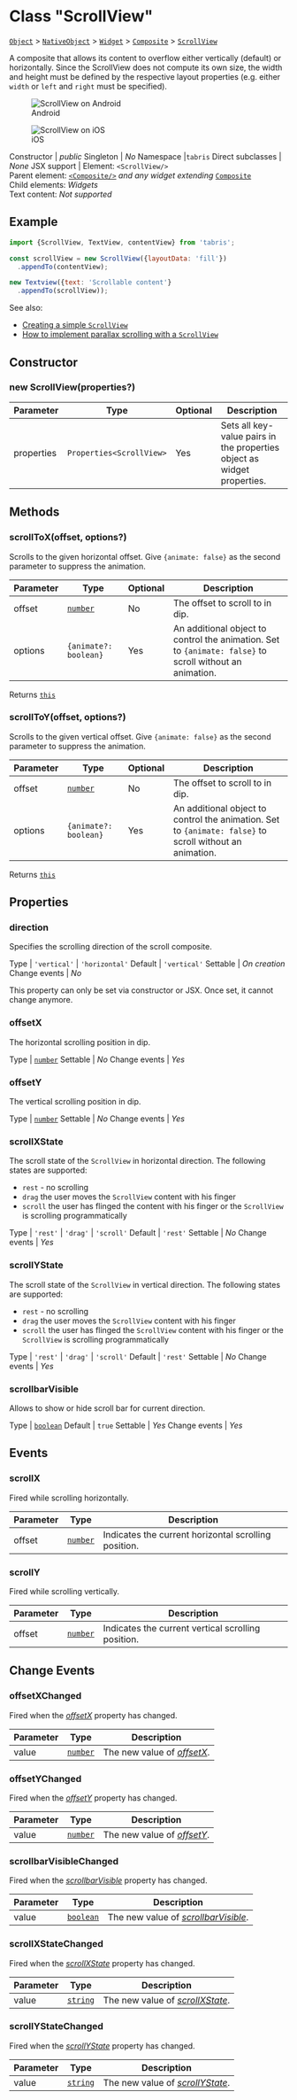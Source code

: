 ---
---
# Class "ScrollView"

<span style="white-space:nowrap;">[`Object`](https://developer.mozilla.org/en-US/docs/Web/JavaScript/Reference/Global_Objects/Object)</span> > <span style="white-space:nowrap;">[`NativeObject`](NativeObject.md)</span> > <span style="white-space:nowrap;">[`Widget`](Widget.md)</span> > <span style="white-space:nowrap;">[`Composite`](Composite.md)</span> > <span style="white-space:nowrap;">[`ScrollView`](ScrollView.md)</span>

A composite that allows its content to overflow either vertically (default) or horizontally. Since the ScrollView does not compute its own size, the width and height must be defined by the respective layout properties (e.g. either `width` or `left` and `right` must be specified).


<div class="tabris-image"><figure><div><img srcset="img\android\ScrollView.png 2x" src="img\android\ScrollView.png" alt="ScrollView on Android"/></div><figcaption>Android</figcaption></figure><figure><div><img srcset="img\ios\ScrollView.png 2x" src="img\ios\ScrollView.png" alt="ScrollView on iOS"/></div><figcaption>iOS</figcaption></figure></div>

Constructor | *public*
Singleton | *No*
Namespace |`tabris`
Direct subclasses | *None*
JSX support | Element: `<ScrollView/>`<br/>Parent element: [`<Composite/>`](Composite.md) *and any widget extending* <span style="white-space:nowrap;">[`Composite`](Composite.md)</span><br/>Child elements: *Widgets*<br/>Text content: *Not supported*<br/>

## Example
```js
import {ScrollView, TextView, contentView} from 'tabris';

const scrollView = new ScrollView({layoutData: 'fill'})
  .appendTo(contentView);

new Textview({text: 'Scrollable content'}
  .appendTo(scrollView));
```

See also:

- [Creating a simple `ScrollView`](https://github.com/eclipsesource/tabris-js/tree/v3.0.0-rc1/snippets/scrollview.js)
- [How to implement parallax scrolling with a `ScrollView`](https://github.com/eclipsesource/tabris-js/tree/v3.0.0-rc1/examples/parallax/parallax.js)

## Constructor

### new ScrollView(properties?)

Parameter|Type|Optional|Description
-|-|-|-
properties | <span style="white-space:nowrap;">`Properties<ScrollView>`</span> | Yes | Sets all key-value pairs in the properties object as widget properties.

## Methods

### scrollToX(offset, options?)



Scrolls to the given horizontal offset. Give `{animate: false}` as the second parameter to suppress the animation.


Parameter|Type|Optional|Description
-|-|-|-
offset | <span style="white-space:nowrap;">[`number`](https://developer.mozilla.org/en-US/docs/Web/JavaScript/Data_structures#Number_type)</span> | No | The offset to scroll to in dip.
options | <span style="white-space:nowrap;">`{animate?: boolean}`</span> | Yes | An additional object to control the animation. Set to `{animate: false}` to scroll without an animation.


Returns <span style="white-space:nowrap;">[`this`](#)</span>

### scrollToY(offset, options?)



Scrolls to the given vertical offset. Give `{animate: false}` as the second parameter to suppress the animation.


Parameter|Type|Optional|Description
-|-|-|-
offset | <span style="white-space:nowrap;">[`number`](https://developer.mozilla.org/en-US/docs/Web/JavaScript/Data_structures#Number_type)</span> | No | The offset to scroll to in dip.
options | <span style="white-space:nowrap;">`{animate?: boolean}`</span> | Yes | An additional object to control the animation. Set to `{animate: false}` to scroll without an animation.


Returns <span style="white-space:nowrap;">[`this`](#)</span>


## Properties

### direction


Specifies the scrolling direction of the scroll composite.

Type | `'vertical'` \| `'horizontal'`
Default | `'vertical'`
Settable | *On creation*
Change events | *No*




This property can only be set via constructor or JSX. Once set, it cannot change anymore.

### offsetX


The horizontal scrolling position in dip.

Type | <span style="white-space:nowrap;">[`number`](https://developer.mozilla.org/en-US/docs/Web/JavaScript/Data_structures#Number_type)</span>
Settable | *No*
Change events | *Yes*




### offsetY


The vertical scrolling position in dip.

Type | <span style="white-space:nowrap;">[`number`](https://developer.mozilla.org/en-US/docs/Web/JavaScript/Data_structures#Number_type)</span>
Settable | *No*
Change events | *Yes*




### scrollXState


The scroll state of the `ScrollView` in horizontal direction. The following states are supported:

* `rest` - no scrolling
* `drag` the user moves the `ScrollView` content with his finger
* `scroll` the user has flinged the content with his finger or the `ScrollView` is scrolling programmatically

Type | `'rest'` \| `'drag'` \| `'scroll'`
Default | `'rest'`
Settable | *No*
Change events | *Yes*




### scrollYState


The scroll state of the `ScrollView` in vertical direction. The following states are supported:

* `rest` - no scrolling
* `drag` the user moves the `ScrollView` content with his finger
* `scroll` the user has flinged the `ScrollView` content with his finger or the `ScrollView` is scrolling programmatically

Type | `'rest'` \| `'drag'` \| `'scroll'`
Default | `'rest'`
Settable | *No*
Change events | *Yes*




### scrollbarVisible


Allows to show or hide scroll bar for current direction.

Type | <span style="white-space:nowrap;">[`boolean`](https://developer.mozilla.org/en-US/docs/Web/JavaScript/Data_structures#Boolean_type)</span>
Default | `true`
Settable | *Yes*
Change events | *Yes*





## Events

### scrollX

Fired while scrolling horizontally.

Parameter|Type|Description
-|-|-
offset | <span style="white-space:nowrap;">[`number`](https://developer.mozilla.org/en-US/docs/Web/JavaScript/Data_structures#Number_type)</span> | Indicates the current horizontal scrolling position.

### scrollY

Fired while scrolling vertically.

Parameter|Type|Description
-|-|-
offset | <span style="white-space:nowrap;">[`number`](https://developer.mozilla.org/en-US/docs/Web/JavaScript/Data_structures#Number_type)</span> | Indicates the current vertical scrolling position.

## Change Events

### offsetXChanged

Fired when the [*offsetX*](#offsetx) property has changed.

Parameter|Type|Description
-|-|-
value | <span style="white-space:nowrap;">[`number`](https://developer.mozilla.org/en-US/docs/Web/JavaScript/Data_structures#Number_type)</span> | The new value of [*offsetX*](#offsetx).

### offsetYChanged

Fired when the [*offsetY*](#offsety) property has changed.

Parameter|Type|Description
-|-|-
value | <span style="white-space:nowrap;">[`number`](https://developer.mozilla.org/en-US/docs/Web/JavaScript/Data_structures#Number_type)</span> | The new value of [*offsetY*](#offsety).

### scrollbarVisibleChanged

Fired when the [*scrollbarVisible*](#scrollbarvisible) property has changed.

Parameter|Type|Description
-|-|-
value | <span style="white-space:nowrap;">[`boolean`](https://developer.mozilla.org/en-US/docs/Web/JavaScript/Data_structures#Boolean_type)</span> | The new value of [*scrollbarVisible*](#scrollbarvisible).

### scrollXStateChanged

Fired when the [*scrollXState*](#scrollxstate) property has changed.

Parameter|Type|Description
-|-|-
value | <span style="white-space:nowrap;">[`string`](https://developer.mozilla.org/en-US/docs/Web/JavaScript/Data_structures#String_type)</span> | The new value of [*scrollXState*](#scrollxstate).

### scrollYStateChanged

Fired when the [*scrollYState*](#scrollystate) property has changed.

Parameter|Type|Description
-|-|-
value | <span style="white-space:nowrap;">[`string`](https://developer.mozilla.org/en-US/docs/Web/JavaScript/Data_structures#String_type)</span> | The new value of [*scrollYState*](#scrollystate).

